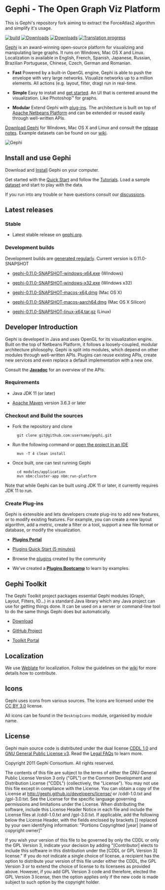 # Gephi - The Open Graph Viz Platform

This is Gephi's repository fork aiming to extract the ForceAtlas2 algorithm and simplify it's usage.

[![build](https://github.com/gephi/gephi/actions/workflows/build.yml/badge.svg)](https://github.com/gephi/gephi/actions/workflows/build.yml)
[![Downloads](https://img.shields.io/github/downloads/gephi/gephi/v0.10.1/total.svg)](https://github.com/gephi/gephi/releases/tag/v0.10.1)
[![Downloads](https://img.shields.io/github/downloads/gephi/gephi/total.svg)](https://github.com/gephi/gephi/releases/)
[![Translation progress](https://hosted.weblate.org/widgets/gephi/-/svg-badge.svg)](https://hosted.weblate.org/engage/gephi/?utm_source=widget)

[Gephi](http://gephi.org) is an award-winning open-source platform for visualizing and manipulating large graphs. It runs on Windows, Mac OS X and Linux. Localization is available in English, French, Spanish, Japanese, Russian, Brazilian Portuguese, Chinese, Czech, German and Romanian.

- **Fast** Powered by a built-in OpenGL engine, Gephi is able to push the envelope with very large networks. Visualize networks up to a million elements. All actions (e.g. layout, filter, drag) run in real-time.

- **Simple** Easy to install and [get started](https://gephi.github.io/users/quick-start). An UI that is centered around the visualization. Like Photoshop™ for graphs.

- **Modular** Extend Gephi with [plug-ins](https://gephi.org/plugins). The architecture is built on top of [Apache Netbeans Platform](https://netbeans.apache.org/tutorials/nbm-quick-start.html) and can be extended or reused easily through well-written APIs.

[Download Gephi](https://gephi.github.io/users/download) for Windows, Mac OS X and Linux and consult the [release notes](https://github.com/gephi/gephi/releases). Example datasets can be found on our [wiki](https://github.com/gephi/gephi/wiki/Datasets).

![Gephi](https://gephi.github.io/images/screenshots/select-tool-mini.png)

## Install and use Gephi

Download and [Install](https://gephi.github.io/users/install/) Gephi on your computer. 

Get started with the [Quick Start](https://gephi.github.io/users/quick-start/) and follow the [Tutorials](https://gephi.github.io/users/). Load a sample [dataset](https://github.com/gephi/gephi/wiki/Datasets) and start to play with the data.

If you run into any trouble or have questions consult our [discussions](https://github.com/gephi/gephi/discussions).

## Latest releases

### Stable

- Latest stable release on [gephi.org](https://gephi.org/users/download/).

### Development builds

Development builds are [generated regularly](https://github.com/gephi/gephi/actions/workflows/release.yml). Current version is 0.11.0-SNAPSHOT

- [gephi-0.11.0-SNAPSHOT-windows-x64.exe](https://oss.sonatype.org/service/local/artifact/maven/content?r=snapshots&g=org.gephi&a=gephi&v=0.11.0-SNAPSHOT&c=windows-x64&p=exe) (Windows)

- [gephi-0.11.0-SNAPSHOT-windows-x32.exe](https://oss.sonatype.org/service/local/artifact/maven/content?r=snapshots&g=org.gephi&a=gephi&v=0.11.0-SNAPSHOT&c=windows-x32&p=exe) (Windows x32)

- [gephi-0.11.0-SNAPSHOT-macos-x64.dmg](https://oss.sonatype.org/service/local/artifact/maven/content?r=snapshots&g=org.gephi&a=gephi&v=0.11.0-SNAPSHOT&c=macos-x64&p=dmg) (Mac OS X)

- [gephi-0.11.0-SNAPSHOT-macos-aarch64.dmg](https://oss.sonatype.org/service/local/artifact/maven/content?r=snapshots&g=org.gephi&a=gephi&v=0.11.0-SNAPSHOT&c=macos-aarch64&p=dmg) (Mac OS X Silicon)

- [gephi-0.11.0-SNAPSHOT-linux-x64.tar.gz](https://oss.sonatype.org/service/local/artifact/maven/content?r=snapshots&g=org.gephi&a=gephi&v=0.11.0-SNAPSHOT&c=linux-x64&p=tar.gz) (Linux)

## Developer Introduction

Gephi is developed in Java and uses OpenGL for its visualization engine. Built on the top of Netbeans Platform, it follows a loosely-coupled, modular architecture philosophy. Gephi is split into modules, which depend on other modules through well-written APIs. Plugins can reuse existing APIs, create new services and even replace a default implementation with a new one.

Consult the [**Javadoc**](https://javadoc.io/doc/org.gephi/gephi/latest/index.html) for an overview of the APIs.

### Requirements

- Java JDK 11 (or later)

- [Apache Maven](http://maven.apache.org/) version 3.6.3 or later

### Checkout and Build the sources

- Fork the repository and clone

        git clone git@github.com:username/gephi.git

- Run the following command or [open the project in an IDE](https://github.com/gephi/gephi/wiki/How-to-build-Gephi)

        mvn -T 4 clean install

- Once built, one can test running Gephi

		cd modules/application
		mvn nbm:cluster-app nbm:run-platform

Note that while Gephi can be built using JDK 11 or later, it currently requires JDK 11 to run.

### Create Plug-ins

Gephi is extensible and lets developers create plug-ins to add new features, or to modify existing features. For example, you can create a new layout algorithm, add a metric, create a filter or a tool, support a new file format or database, or modify the visualization.

- [**Plugins Portal**](https://github.com/gephi/gephi/wiki/Plugins)

- [Plugins Quick Start (5 minutes)](https://github.com/gephi/gephi/wiki/Plugin-Quick-Start)

- Browse the [plugins](https://gephi.org/plugins) created by the community

- We've created a [**Plugins Bootcamp**](https://github.com/gephi/gephi-plugins-bootcamp) to learn by examples.

## Gephi Toolkit

The Gephi Toolkit project packages essential Gephi modules (Graph, Layout, Filters, IO…) in a standard Java library which any Java project can use for getting things done. It can be used on a server or command-line tool to do the same things Gephi does but automatically.

- [Download](https://gephi.org/toolkit/)

- [GitHub Project](https://github.com/gephi/gephi-toolkit)

- [Toolkit Portal](https://github.com/gephi/gephi/wiki/Toolkit)

## Localization

We use [Weblate](https://hosted.weblate.org/projects/gephi/) for localization. Follow the guidelines on the [wiki](https://github.com/gephi/gephi/wiki/Localization) for more details how to contribute.

## Icons

Gephi uses icons from various sources. The icons are licensed under the [CC BY 3.0](https://creativecommons.org/licenses/by/3.0/) license.

All icons can be found in the `DesktopIcons` module, organised by module name.

## License

Gephi main source code is distributed under the dual license [CDDL 1.0](http://www.opensource.org/licenses/CDDL-1.0) and [GNU General Public License v3](http://www.gnu.org/licenses/gpl.html). Read the [Legal FAQs](http://gephi.github.io/legal/faq/)  to learn more.
	
Copyright 2011 Gephi Consortium. All rights reserved.

The contents of this file are subject to the terms of either the GNU
General Public License Version 3 only ("GPL") or the Common
Development and Distribution License ("CDDL") (collectively, the
"License"). You may not use this file except in compliance with the
License. You can obtain a copy of the License at
http://gephi.github.io/developers/license/
or /cddl-1.0.txt and /gpl-3.0.txt. See the License for the
specific language governing permissions and limitations under the
License.  When distributing the software, include this License Header
Notice in each file and include the License files at
/cddl-1.0.txt and /gpl-3.0.txt. If applicable, add the following below the
License Header, with the fields enclosed by brackets [] replaced by
your own identifying information:
"Portions Copyrighted [year] [name of copyright owner]"

If you wish your version of this file to be governed by only the CDDL
or only the GPL Version 3, indicate your decision by adding
"[Contributor] elects to include this software in this distribution
under the [CDDL or GPL Version 3] license." If you do not indicate a
single choice of license, a recipient has the option to distribute
your version of this file under either the CDDL, the GPL Version 3 or
to extend the choice of license to its licensees as provided above.
However, if you add GPL Version 3 code and therefore, elected the GPL
Version 3 license, then the option applies only if the new code is
made subject to such option by the copyright holder.
